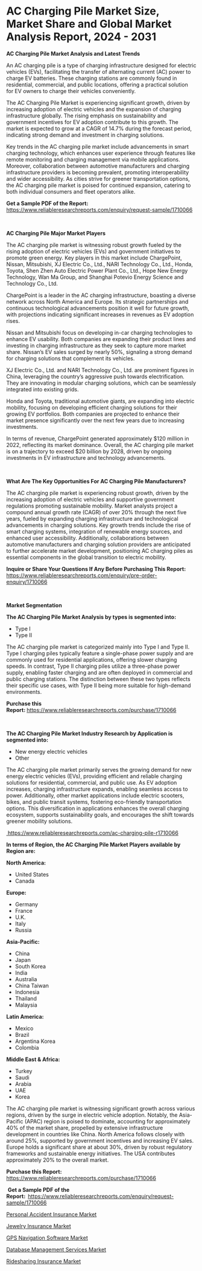 <p><h1>AC Charging Pile Market Size, Market Share and Global Market Analysis Report, 2024 - 2031</h1></p><p><strong>AC Charging Pile Market Analysis and Latest Trends</strong></p>
<p><p>An AC charging pile is a type of charging infrastructure designed for electric vehicles (EVs), facilitating the transfer of alternating current (AC) power to charge EV batteries. These charging stations are commonly found in residential, commercial, and public locations, offering a practical solution for EV owners to charge their vehicles conveniently.</p><p>The AC Charging Pile Market is experiencing significant growth, driven by increasing adoption of electric vehicles and the expansion of charging infrastructure globally. The rising emphasis on sustainability and government incentives for EV adoption contribute to this growth. The market is expected to grow at a CAGR of 14.7% during the forecast period, indicating strong demand and investment in charging solutions.</p><p>Key trends in the AC charging pile market include advancements in smart charging technology, which enhances user experience through features like remote monitoring and charging management via mobile applications. Moreover, collaboration between automotive manufacturers and charging infrastructure providers is becoming prevalent, promoting interoperability and wider accessibility. As cities strive for greener transportation options, the AC charging pile market is poised for continued expansion, catering to both individual consumers and fleet operators alike.</p></p>
<p><strong>Get a Sample PDF of the Report:&nbsp;</strong> <a href="https://www.reliableresearchreports.com/enquiry/request-sample/1710066?utm_campaign=1563&utm_medium=2&utm_source=Github&utm_content=ia&utm_term=22102024&utm_id=ac-charging-pile">https://www.reliableresearchreports.com/enquiry/request-sample/1710066</a></p>
<p>&nbsp;</p>
<p><strong>AC Charging Pile Major Market Players</strong></p>
<p><p>The AC charging pile market is witnessing robust growth fueled by the rising adoption of electric vehicles (EVs) and government initiatives to promote green energy. Key players in this market include ChargePoint, Nissan, Mitsubishi, XJ Electric Co., Ltd., NARI Technology Co., Ltd., Honda, Toyota, Shen Zhen Auto Electric Power Plant Co., Ltd., Hope New Energy Technology, Wan Ma Group, and Shanghai Potevio Energy Science and Technology Co., Ltd.</p><p>ChargePoint is a leader in the AC charging infrastructure, boasting a diverse network across North America and Europe. Its strategic partnerships and continuous technological advancements position it well for future growth, with projections indicating significant increases in revenues as EV adoption rises.</p><p>Nissan and Mitsubishi focus on developing in-car charging technologies to enhance EV usability. Both companies are expanding their product lines and investing in charging infrastructure as they seek to capture more market share. Nissan’s EV sales surged by nearly 50%, signaling a strong demand for charging solutions that complement its vehicles.</p><p>XJ Electric Co., Ltd. and NARI Technology Co., Ltd. are prominent figures in China, leveraging the country’s aggressive push towards electrification. They are innovating in modular charging solutions, which can be seamlessly integrated into existing grids.</p><p>Honda and Toyota, traditional automotive giants, are expanding into electric mobility, focusing on developing efficient charging solutions for their growing EV portfolios. Both companies are projected to enhance their market presence significantly over the next few years due to increasing investments.</p><p>In terms of revenue, ChargePoint generated approximately $120 million in 2022, reflecting its market dominance. Overall, the AC charging pile market is on a trajectory to exceed $20 billion by 2028, driven by ongoing investments in EV infrastructure and technology advancements.</p></p>
<p>&nbsp;</p>
<p><strong>What Are The Key Opportunities For AC Charging Pile Manufacturers?</strong></p>
<p><p>The AC charging pile market is experiencing robust growth, driven by the increasing adoption of electric vehicles and supportive government regulations promoting sustainable mobility. Market analysts project a compound annual growth rate (CAGR) of over 20% through the next five years, fueled by expanding charging infrastructure and technological advancements in charging solutions. Key growth trends include the rise of smart charging systems, integration of renewable energy sources, and enhanced user accessibility. Additionally, collaborations between automotive manufacturers and charging solution providers are anticipated to further accelerate market development, positioning AC charging piles as essential components in the global transition to electric mobility.</p></p>
<p><strong>Inquire or Share Your Questions If Any Before Purchasing This Report:</strong> <a href="https://www.reliableresearchreports.com/enquiry/pre-order-enquiry/1710066?utm_campaign=1563&utm_medium=2&utm_source=Github&utm_content=ia&utm_term=22102024&utm_id=ac-charging-pile">https://www.reliableresearchreports.com/enquiry/pre-order-enquiry/1710066</a></p>
<p>&nbsp;</p>
<p><strong>Market Segmentation</strong></p>
<p><strong>The AC Charging Pile Market Analysis by types is segmented into:</strong></p>
<p><ul><li>Type I</li><li>Type II</li></ul></p>
<p><p>The AC charging pile market is categorized mainly into Type I and Type II. Type I charging piles typically feature a single-phase power supply and are commonly used for residential applications, offering slower charging speeds. In contrast, Type II charging piles utilize a three-phase power supply, enabling faster charging and are often deployed in commercial and public charging stations. The distinction between these two types reflects their specific use cases, with Type II being more suitable for high-demand environments.</p></p>
<p><strong>Purchase this Report:&nbsp;</strong><a href="https://www.reliableresearchreports.com/purchase/1710066?utm_campaign=1563&utm_medium=2&utm_source=Github&utm_content=ia&utm_term=22102024&utm_id=ac-charging-pile">https://www.reliableresearchreports.com/purchase/1710066</a></p>
<p>&nbsp;</p>
<p><strong>The AC Charging Pile Market Industry Research by Application is segmented into:</strong></p>
<p><ul><li>New energy electric vehicles</li><li>Other</li></ul></p>
<p><p>The AC charging pile market primarily serves the growing demand for new energy electric vehicles (EVs), providing efficient and reliable charging solutions for residential, commercial, and public use. As EV adoption increases, charging infrastructure expands, enabling seamless access to power. Additionally, other market applications include electric scooters, bikes, and public transit systems, fostering eco-friendly transportation options. This diversification in applications enhances the overall charging ecosystem, supports sustainability goals, and encourages the shift towards greener mobility solutions.</p></p>
<p><a href="https://www.reliableresearchreports.com/ac-charging-pile-r1710066?utm_campaign=1563&utm_medium=2&utm_source=Github&utm_content=ia&utm_term=22102024&utm_id=ac-charging-pile">&nbsp;https://www.reliableresearchreports.com/ac-charging-pile-r1710066</a></p>
<p><strong>In terms of Region, the AC Charging Pile Market Players available by Region are:</strong></p>
<p>
    <p> <strong> North America: </strong>
        <ul>
            <li>United States</li>
            <li>Canada</li>
        </ul>
        </p> 
    <p> <strong> Europe: </strong>
        <ul>
            <li>Germany</li>
            <li>France</li>
            <li>U.K.</li>
            <li>Italy</li>
            <li>Russia</li>
        </ul>
        </p> 
    <p> <strong> Asia-Pacific: </strong>
        <ul>
            <li>China</li>
            <li>Japan</li>
            <li>South Korea</li>
            <li>India</li>
            <li>Australia</li>
            <li>China Taiwan</li>
            <li>Indonesia</li>
            <li>Thailand</li>
            <li>Malaysia</li>
        </ul>
        </p> 
    <p> <strong> Latin America: </strong>
        <ul>
            <li>Mexico</li>
            <li>Brazil</li>
            <li>Argentina Korea</li>
            <li>Colombia</li>
        </ul>
        </p> 
    <p> <strong> Middle East & Africa: </strong>
        <ul>
            <li>Turkey</li>
            <li>Saudi</li>
            <li>Arabia</li>
            <li>UAE</li>
            <li>Korea</li>
        </ul>
    </p>
    </p>
<p><p>The AC charging pile market is witnessing significant growth across various regions, driven by the surge in electric vehicle adoption. Notably, the Asia-Pacific (APAC) region is poised to dominate, accounting for approximately 40% of the market share, propelled by extensive infrastructure development in countries like China. North America follows closely with around 25%, supported by government incentives and increasing EV sales. Europe holds a significant share at about 30%, driven by robust regulatory frameworks and sustainable energy initiatives. The USA contributes approximately 20% to the overall market.</p></p>
<p><strong>Purchase this Report: </strong><a href="https://www.reliableresearchreports.com/purchase/1710066?utm_campaign=1563&utm_medium=2&utm_source=Github&utm_content=ia&utm_term=22102024&utm_id=ac-charging-pile">https://www.reliableresearchreports.com/purchase/1710066</a></p>
<p>&nbsp;<strong>Get a Sample PDF of the Report:&nbsp;&nbsp;</strong><a href="https://www.reliableresearchreports.com/enquiry/request-sample/1710066?utm_campaign=1563&utm_medium=2&utm_source=Github&utm_content=ia&utm_term=22102024&utm_id=ac-charging-pile">https://www.reliableresearchreports.com/enquiry/request-sample/1710066</a></p>
<p><strong></strong></p>
<p><p><a href="https://www.linkedin.com/pulse/insights-personal-accident-insurance-market-size-which-expanding-oefhc?utm_campaign=1563&utm_medium=2&utm_source=Github&utm_content=ia&utm_term=22102024&utm_id=ac-charging-pile">Personal Accident Insurance Market</a></p><p><a href="https://www.linkedin.com/pulse/emerging-technologies-reshaping-jewelry-insurance-market-impact-sar7c?utm_campaign=1563&utm_medium=2&utm_source=Github&utm_content=ia&utm_term=22102024&utm_id=ac-charging-pile">Jewelry Insurance Market</a></p><p><a href="https://www.linkedin.com/pulse/global-gps-navigation-software-market-pulse-trends-growth-ia6dc?utm_campaign=1563&utm_medium=2&utm_source=Github&utm_content=ia&utm_term=22102024&utm_id=ac-charging-pile">GPS Navigation Software Market</a></p><p><a href="https://www.linkedin.com/pulse/database-management-services-market-share-analysis--b7hxc?utm_campaign=1563&utm_medium=2&utm_source=Github&utm_content=ia&utm_term=22102024&utm_id=ac-charging-pile">Database Management Services Market</a></p><p><a href="https://www.linkedin.com/pulse/sustainability-trends-ridesharing-insurance-industry-market-implications-hgpfc?utm_campaign=1563&utm_medium=2&utm_source=Github&utm_content=ia&utm_term=22102024&utm_id=ac-charging-pile">Ridesharing Insurance Market</a></p></p>